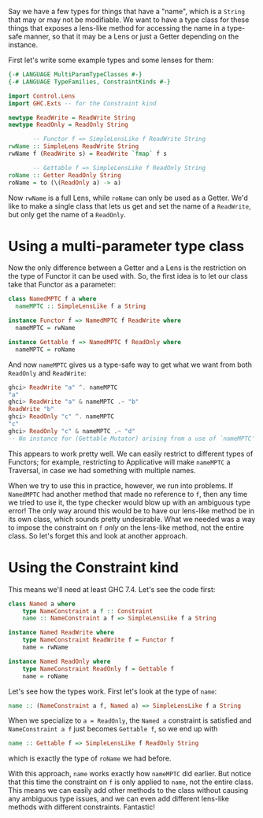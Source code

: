 Say we have a few types for things that have a "name", which is a `String` that may or may not be modifiable. We want to have a type class for these things that exposes a lens-like method for accessing the name in a type-safe manner, so that it may be a Lens or just a Getter depending on the instance.

First let's write some example types and some lenses for them:
```haskell
{-# LANGUAGE MultiParamTypeClasses #-}
{-# LANGUAGE TypeFamilies, ConstraintKinds #-}

import Control.Lens
import GHC.Exts -- for the Constraint kind

newtype ReadWrite = ReadWrite String
newtype ReadOnly = ReadOnly String

       -- Functor f => SimpleLensLike f ReadWrite String
rwName :: SimpleLens ReadWrite String
rwName f (ReadWrite s) = ReadWrite `fmap` f s

       -- Gettable f => SimpleLensLike f ReadOnly String
roName :: Getter ReadOnly String
roName = to (\(ReadOnly a) -> a)
```
Now `rwName` is a full Lens, while `roName` can only be used as a Getter. We'd like to make a single class that lets us get and set the name of a `ReadWrite`, but only get the name of a `ReadOnly`.

Using a multi-parameter type class
==================================
Now the only difference between a Getter and a Lens is the restriction on the type of Functor it can be used with. So, the first idea is to let our class take that Functor as a parameter:
```haskell
class NamedMPTC f a where
  nameMPTC :: SimpleLensLike f a String

instance Functor f => NamedMPTC f ReadWrite where
  nameMPTC = rwName

instance Gettable f => NamedMPTC f ReadOnly where
  nameMPTC = roName
```
And now `nameMPTC` gives us a type-safe way to get what we want from both `ReadOnly` and `ReadWrite`:
```haskell
ghci> ReadWrite "a" ^. nameMPTC
"a"
ghci> ReadWrite "a" & nameMPTC .~ "b"
ReadWrite "b"
ghci> ReadOnly "c" ^. nameMPTC
"c"
ghci> ReadOnly "c" & nameMPTC .~ "d"
-- No instance for (Gettable Mutator) arising from a use of `nameMPTC' ...
```
This appears to work pretty well. We can easily restrict to different types of Functors; for example, restricting to Applicative will make `nameMPTC` a Traversal, in case we had something with multiple names.

When we try to use this in practice, however, we run into problems. If `NamedMPTC` had another method that made no reference to `f`, then any time we tried to use it, the type checker would blow up with an ambiguous type error! The only way around this would be to have our lens-like method be in its own class, which sounds pretty undesirable. What we needed was a way to impose the constraint on `f` *only* on the lens-like method, not the entire class. So let's forget this and look at another approach.

Using the Constraint kind
=========================
This means we'll need at least GHC 7.4. Let's see the code first:
```haskell
class Named a where
    type NameConstraint a f :: Constraint
    name :: NameConstraint a f => SimpleLensLike f a String

instance Named ReadWrite where
    type NameConstraint ReadWrite f = Functor f
    name = rwName

instance Named ReadOnly where
    type NameConstraint ReadOnly f = Gettable f
    name = roName
```
Let's see how the types work. First let's look at the type of `name`:
```haskell
name :: (NameConstraint a f, Named a) => SimpleLensLike f a String
```
When we specialize to `a = ReadOnly`, the `Named a` constraint is satisfied and `NameConstraint a f` just becomes `Gettable f`, so we end up with
```haskell
name :: Gettable f => SimpleLensLike f ReadOnly String
```
which is exactly the type of `roName` we had before.

With this approach, `name` works exactly how `nameMPTC` did earlier. But notice that this time the constraint on `f` is only applied to `name`, not the entire class. This means we can easily add other methods to the class without causing any ambiguous type issues, and we can even add different lens-like methods with different constraints. Fantastic!
